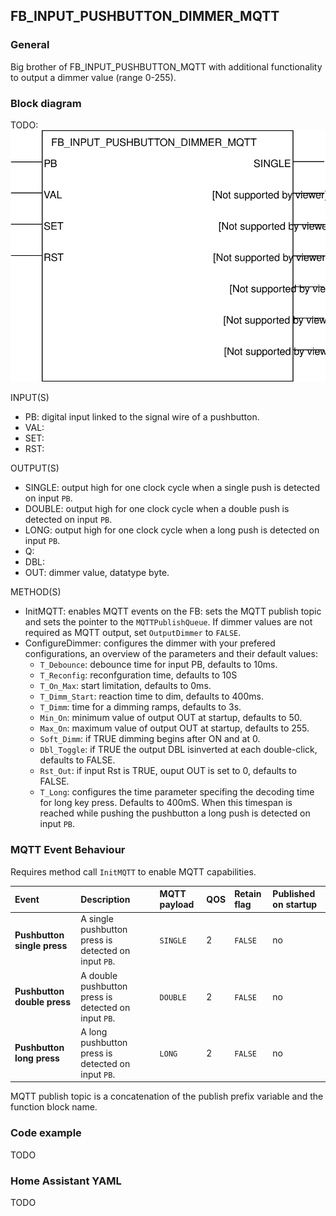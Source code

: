 ## FB_INPUT_PUSHBUTTON_DIMMER_MQTT

### __General__
Big brother of FB_INPUT_PUSHBUTTON_MQTT with additional functionality to output a dimmer value (range 0-255).

### __Block diagram__
TODO:
![FB_INPUT_PUSHBUTTON_DIMMER_MQTT](../_img/FB_INPUT_PUSHBUTTON_DIMMER_MQTT.svg)

INPUT(S)
- PB: digital input linked to the signal wire of a pushbutton.
- VAL:
- SET:
- RST:

OUTPUT(S)
- SINGLE: output high for one clock cycle when a single push is detected on input `PB`.
- DOUBLE: output high for one clock cycle when a double push is detected on input `PB`.
- LONG: output high for one clock cycle when a long push is detected on input `PB`.
- Q:
- DBL:
- OUT: dimmer value, datatype byte. 

METHOD(S)
- InitMQTT: enables MQTT events on the FB: sets the MQTT publish topic and sets the pointer to the `MQTTPublishQueue`. If dimmer values are not required as MQTT output, set `OutputDimmer` to `FALSE`.
- ConfigureDimmer: configures the dimmer with your prefered configurations, an overview of the parameters and their default values:
    - `T_Debounce`: debounce time for input PB, defaults to 10ms.
    - `T_Reconfig`:  reconfguration time, defaults to 10S
    - `T_On_Max`: start limitation, defaults to 0ms.
    - `T_Dimm_Start`: reaction time to dim, defaults to 400ms.
    - `T_Dimm`: time for a dimming ramps, defaults to 3s.
    - `Min_On`: minimum value of output OUT at startup, defaults to 50.
    - `Max_On`: maximum value of output OUT at startup, defaults to 255.
    - `Soft_Dimm`: if TRUE dimming begins after ON and at 0. 
    - `Dbl_Toggle`: if TRUE the output DBL isinverted at each double-click, defaults to FALSE.
    - `Rst_Out`: if input Rst is TRUE, ouput OUT is set to 0, defaults to FALSE.
    - `T_Long`: configures the time parameter specifing the decoding time for long key press. Defaults to 400mS. When this timespan is reached while pushing the pushbutton a long push is detected on input `PB`.

### __MQTT Event Behaviour__
Requires method call `InitMQTT` to enable MQTT capabilities.

| Event | Description | MQTT payload | QOS | Retain flag | Published on startup |
|:-------------|:------------------|:------------------|:------------------|:--------------------------|:--------------------------|
| **Pushbutton single press** | A single pushbutton press is detected on input `PB`. | `SINGLE` | 2 | `FALSE` | no
| **Pushbutton double press** | A double pushbutton press is detected on input `PB`. | `DOUBLE` | 2 | `FALSE` | no
| **Pushbutton long press**   | A long pushbutton press is detected on input `PB`. | `LONG` | 2 | `FALSE` | no

MQTT publish topic is a concatenation of the publish prefix variable and the function block name. 

### __Code example__

TODO

### __Home Assistant YAML__
TODO